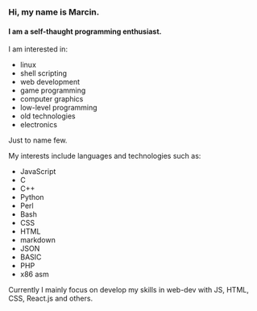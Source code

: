 ### Hi, my name is Marcin.  
#### I am a self-thaught programming enthusiast.  


I am interested in:  
- linux  
- shell scripting
- web development  
- game programming  
- computer graphics  
- low-level programming  
- old technologies  
- electronics  

Just to name few. 

My interests include languages and technologies such as: 
- JavaScript  
- C  
- C++  
- Python  
- Perl  
- Bash  
- CSS  
- HTML  
- markdown  
- JSON  
- BASIC  
- PHP  
- x86 asm    

Currently I mainly focus on develop my skills in web-dev with JS, HTML, CSS, React.js and others.  
